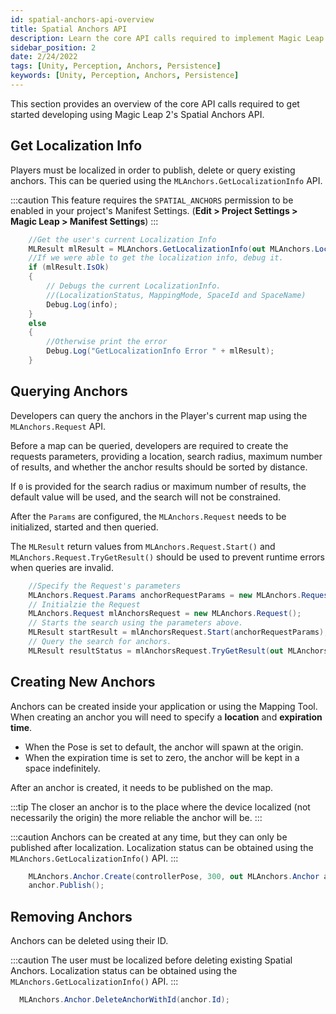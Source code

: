 ```yaml
---
id: spatial-anchors-api-overview
title: Spatial Anchors API
description: Learn the core API calls required to implement Magic Leap 2's Spatial Anchors API.
sidebar_position: 2
date: 2/24/2022
tags: [Unity, Perception, Anchors, Persistence]
keywords: [Unity, Perception, Anchors, Persistence]
---
```


This section provides an overview of the core API calls required to get started developing using Magic Leap 2's Spatial Anchors API.

## Get Localization Info

Players must be localized in order to publish, delete or query existing anchors. This can be queried using the `MLAnchors.GetLocalizationInfo` API.

:::caution
This feature requires the `SPATIAL_ANCHORS` permission to be enabled in your project's Manifest Settings. (**Edit > Project Settings > Magic Leap > Manifest Settings**)
:::

```csharp
    //Get the user's current Localization Info
    MLResult mlResult = MLAnchors.GetLocalizationInfo(out MLAnchors.LocalizationInfo info);
    //If we were able to get the localization info, debug it.
    if (mlResult.IsOk)
    {
        // Debugs the current LocalizationInfo.
        //(LocalizationStatus, MappingMode, SpaceId and SpaceName)
        Debug.Log(info);
    }
    else
    {
        //Otherwise print the error
        Debug.Log("GetLocalizationInfo Error " + mlResult);
    }
```

## Querying Anchors

Developers can query the anchors in the Player's current map using the `MLAnchors.Request` API.

Before a map can be queried, developers are required to create the requests parameters, providing a location, search radius, maximum number of results, and whether the anchor results should be sorted by distance.

If `0` is provided for the search radius or maximum number of results, the default value will be used, and the search will not be constrained.

After the `Params` are configured, the `MLAnchors.Request` needs to be initialized, started and then queried.

The `MLResult` return values from `MLAnchors.Request.Start()` and `MLAnchors.Request.TryGetResult()` should be used to prevent runtime errors when queries are invalid.

```csharp
    //Specify the Request's parameters
    MLAnchors.Request.Params anchorRequestParams = new MLAnchors.Request.Params(Vector3.zero, 0, 0,false);
    // Initialzie the Request
    MLAnchors.Request mlAnchorsRequest = new MLAnchors.Request();
    // Starts the search using the parameters above.
    MLResult startResult = mlAnchorsRequest.Start(anchorRequestParams);
    // Query the search for anchors.
    MLResult resultStatus = mlAnchorsRequest.TryGetResult(out MLAnchors.Request.Result result);
```

## Creating New Anchors

Anchors can be created inside your application or using the Mapping Tool. When creating an anchor you will need to specify a **location** and **expiration time**.

- When the Pose is set to default, the anchor will spawn at the origin.
- When the expiration time is set to zero, the anchor will be kept in a space indefinitely.

After an anchor is created, it needs to be published on the map.

:::tip
The closer an anchor is to the place where the device localized (not necessarily the origin) the more reliable the anchor will be.
:::

:::caution
Anchors can be created at any time, but they can only be published after localization. Localization status can be obtained using the `MLAnchors.GetLocalizationInfo()` API.
:::

```csharp
    MLAnchors.Anchor.Create(controllerPose, 300, out MLAnchors.Anchor anchor);
    anchor.Publish();
```

## Removing Anchors

Anchors can be deleted using their ID.

:::caution
The user must be localized before deleting existing Spatial Anchors. Localization status can be obtained using the `MLAnchors.GetLocalizationInfo()` API.
:::

```csharp
  MLAnchors.Anchor.DeleteAnchorWithId(anchor.Id);
```

